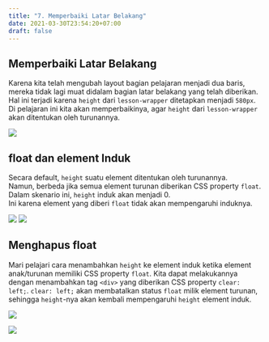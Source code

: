 ```yaml
---
title: "7. Memperbaiki Latar Belakang"
date: 2021-03-30T23:54:20+07:00
draft: false
---
```


## Memperbaiki Latar Belakang

Karena kita telah mengubah layout bagian pelajaran menjadi dua baris, mereka tidak lagi muat didalam bagian latar belakang yang telah diberikan. Hal ini terjadi karena `height` dari `lesson-wrapper` ditetapkan menjadi `580px`. Di pelajaran ini kita akan memperbaikinya, agar `height` dari `lesson-wrapper` akan ditentukan oleh turunannya.

![](https://d2aj9sy12tbpym.cloudfront.net/progate/shared/images/slide/html/study/3/1580978847147.png)

## float dan element Induk

Secara default, `height` suatu element ditentukan oleh turunannya.  
Namun, berbeda jika semua element turunan diberikan CSS property `float`. Dalam skenario ini, `height` induk akan menjadi 0.  
Ini karena element yang diberi `float` tidak akan mempengaruhi induknya.

![](https://d2aj9sy12tbpym.cloudfront.net/progate/shared/images/slide/html/study/3/1580978880451.png)
![](https://d2aj9sy12tbpym.cloudfront.net/progate/shared/images/slide/html/study/3/1580978888894.png)

## Menghapus float

Mari pelajari cara menambahkan `height` ke element induk ketika element anak/turunan memiliki CSS property `float`. Kita dapat melakukannya dengan menambahkan tag `<div>` yang diberikan CSS property `clear: left;`. `clear: left;` akan membatalkan status `float` milik element turunan, sehingga `height`-nya akan kembali mempengaruhi `height` element induk.

![](https://d2aj9sy12tbpym.cloudfront.net/progate/shared/images/slide/html/study/3/1580978902578.png)

![](https://d2aj9sy12tbpym.cloudfront.net/progate/shared/images/slide/html/study/3/1580978921734.png)
